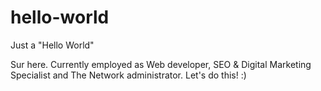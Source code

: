 # hello-world
Just a "Hello World"

Sur here. Currently employed as Web developer, SEO & Digital Marketing Specialist and The Network administrator. Let's do this! :)
